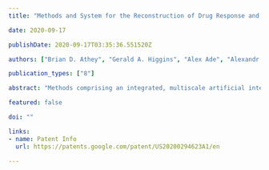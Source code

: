 ```yaml
---
title: "Methods and System for the Reconstruction of Drug Response and Disease Networks and Uses Thereof"

date: 2020-09-17

publishDate: 2020-09-17T03:35:36.551520Z

authors: ["Brian D. Athey", "Gerald A. Higgins", "Alex Ade", "Alexandr Kalinin", "Narathip Reamaroon", "James S. Burns"]

publication_types: ["8"]

abstract: "Methods comprising an integrated, multiscale artificial intelligence-based system that reconstructs drug-specific pharmacogenomic networks and their constituent functional sub-networks are described. The system uses features of the functional topology of the three-dimensional architecture of drug-modulated spatial contacts in chromatin space. Discovery of a drug pharmacogenomic network is made through the selection of candidate SNPs by imputation, determination of the predicted causality of the SNPs using machine learning and deep learning, use of the causal SNPs to probe the spatial genome as determined by chromosome conformation capture analysis, combining targeted genes controlled by the same cell and tissue-specific enhancers, and reconstruction of the pharmacogenomic network using diverse data sources and metrics based on the results of genome-wide association studies. Knowledge-based segmentation methods are used to deconstruct the pharmacogenomic network into its constituent efficacy and adverse event sub-networks for applications in clinical decision support, drug re-purposing, and in silico drug discovery."

featured: false

doi: ""

links:
- name: Patent Info
  url: https://patents.google.com/patent/US20200294623A1/en

---
```


